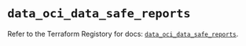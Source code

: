 # `data_oci_data_safe_reports`

Refer to the Terraform Registory for docs: [`data_oci_data_safe_reports`](https://registry.terraform.io/providers/oracle/oci/6.18.0/docs/data-sources/data_safe_reports).
